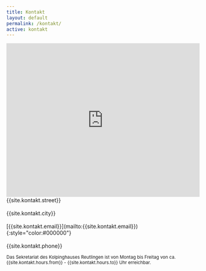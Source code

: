 ```yaml
---
title: Kontakt
layout: default
permalink: /kontakt/
active: kontakt
---
```


<div class="row">
<div class="col-lg-8 mb-4">
<iframe src="https://www.google.com/maps/embed?	pb=!1m18!1m12!1m3!1d1571.9978890911018!2d9.212952953722274!3d48.49921056882589!2m3!1f0!2f0!3f0!3m2!1i1024!2i768!4f13.1!3m3!1m2!1s0x4799f212243f48b5%3A0x6effbe25e6db3a44!2sKolpinghaus!5e0!3m2!1sde!2sde!4v1525636562658" width="100%" height="400px" frameborder="0" scrolling="no" marginheight="0" marginwidth="0" ></iframe>
</div>
<div class="col-lg-4 mb-4" markdown="1">
{{site.kontakt.street}} <br><br>
{{site.kontakt.city}} <br><br>
[{{site.kontakt.email}}](mailto:{{site.kontakt.email}}){:style="color:#000000"} <br><br>
{{site.kontakt.phone}} <br>

<small>Das Sekretariat des Kolpinghauses Reutlingen ist von Montag bis Freitag von ca. {{site.kontakt.hours.from}} - {{site.kontakt.hours.to}} Uhr erreichbar.<small/> <br>

</div>
</div>
